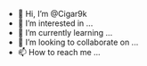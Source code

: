 - 👋 Hi, I’m @Cigar9k
- 👀 I’m interested in ...
- 🌱 I’m currently learning ...
- 💞️ I’m looking to collaborate on ...
- 📫 How to reach me ...

<!---
Cigar9k/Cigar9k is a ✨ special ✨ repository because its `README.md` (this file) appears on your GitHub profile.
You can click the Preview link to take a look at your changes.
--->
